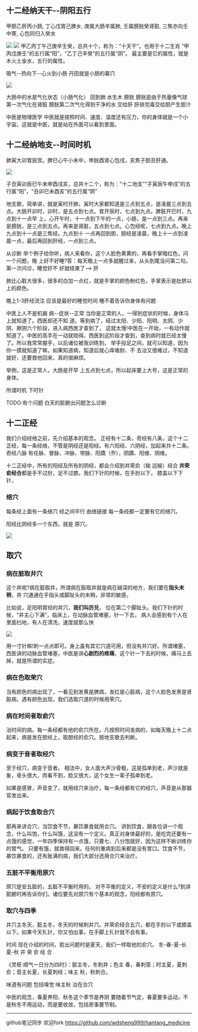 ## 十二经纳天干--阴阳五行

甲胆乙肝丙小肠,
丁心戊胃己脾乡,
庚属大肠辛属肺,
壬属膀胱癸肾脏,
三焦亦向壬中寄,
心包同归入癸水

<img src="./十二经纳天干.png">

<img src="./天干地支五行.png">
甲乙丙丁午己庚辛壬癸，总共十个，称为：“十天干”。也用于十二生肖
“甲丙戊庚壬”的五行属“阳”，“乙丁己辛癸”的五行属“阴”。
最主要是它的属性，就是木火土金水，五行的属性。

吸气--热向下--心火到小肠 丹田就是小肠的募穴

<img src="./心--小肠.png">

大肠中的水是气化状态（小肠气化） 回到肺
水生木 膀胱 膀胱是由于热量像气球 第一次气化在肾脏 膀胱第二次气化得到干净的水 交给肝 肝排完毒交给胆产生胆汁

中医是物理医学
中医就是按照时间、速度、温度还有压力，你的身体就是一个小宇宙。这就是中医，就是站在外面可以看到里面。


## 十二经纳地支--时间时机
肺寅大卯胃辰宫。脾巳心午小未中，申胱酉肾心包戌，亥焦子胆丑肝通。

<img src="./十二经纳地支.png">

子丑寅卯辰巳午未申酉戌亥，总共十二个，称为：“十二地支”“子寅辰午申戌”的五行属“阳”，“丑卯巳未酉亥”的五行属“阴”

地支歌，简单讲，就是寅时开肺，寅时大家都知道是三点到五点，是凌晨三点到五点。大肠开卯时，卯时，是五点到七点。胃开辰时，七点到九点。脾脏开巳时，九点到十一点早 上，心开午时，十一点到下午的一点，小肠，是一点到三点。再来是膀胱，是三点到五点。再来是肾脏，五点到七点。心包经呢，七点到九点。晚上九点到十一点是三焦经。九点到十 一点再回到胆，胆经是凌晨，晚上十一点到凌晨一点，最后再回到肝经，一点到三点。

从诊断
举个例子给你听，病人来看你，这个人脸色黄黄的，再看手掌暗红色，问一个问题，晚 上好不好睡?答：每天晚上一点多就醒过来，从头到尾没问第二句。第一次问诊，睡觉好不 好就结束了--> 肝

肺比心脏大很多，很多的白加一点红，就是手掌的颜色粉红色，手掌表示是肚脐以上的颜色。

晚上1-3肝经流注 应该是最好的睡觉时间 睡不着告诉你身体有问题

中医上人不是机器 病--症状--正常
当你是正常的人，一得到症状的时候，身体马上就知道了。西医却还不知 道。等到病了，经过太阳、少阳、阳明、太阴、少阴、厥阴六个阶段，进入病西医才查到了， 这就太慢!中医在一开始，一有动作就知道了。中医的高手在一动就晓得。西医到这阶段才查到，查到病时就已经太慢了。所以我常常握手，以后诸位被我训练到， 举手投足之间，就可以知道，因为你一摸就知道了嘛，如果知道病，知道后就心痒难耐、不 去治又很难过，不知道就好，还要救他回来，真的很麻烦。

举例，这是正常人，大肠是开早 上五点到七点，所以起床要上大号，这是正常的身体。

所谓时机 下时针

TODO:有个问题 白天的脏腑出问题怎么诊断

## 十二正经
我们介绍经络之前，先介绍基本的观念。
正经有十二条，奇经有八条，这个十二 正经，每一条经络，不管是阴经还是阳经。有六阳经、六阴经，加起来共十二条。
奇经八脉 有任脉、督脉、冲脉、带脉、阳蹻（乔），阴蹻、阳维、阴维。

十二正经中，所有的阳经及所有的阴经，都会介绍到井荣俞（输 运输）经合
**井荣俞经合**都是手不过肘，足不过膝。我们下针的时候，在手肘以下， 膝盖以下下针，

### 络穴
每条经上面有一条络穴 经之间平行 由络链接
每一条经都一定要有它的络穴。

阳经比阴经多一个东西，就是 原穴。

<img src="./十二正经阴阳.png">

## 取穴

### 病在脏取井穴
这个井呢?病在脏取井，所谓病在脏取井就是病在越深的地方，我们要在**指头末稍**，井 穴通通在手指头或脚趾头的末稍，非常的敏感。

比如说，足阳明胃经的井穴，**我们叫厉兑**， 位在第二个脚趾头。我们下针的时候，“井主心下满”，临床上，在动脉血管堵塞，针一下去， 病人会感到有个人在里面扫地，有人在清洗，速度就那么快

<img src="./厉兑穴.png">

用一寸针嘛!刺一点点即可。身上虽有其它穴道可用，但没有井穴好。所谓堵塞，西医讲的动脉血管堵塞，中医是讲**心剧烈的疼痛**，这个针一下去的时候，痛马上去掉，就是所谓的实症。

### 病在色取荣穴
当有颜色的病出现了，一看见到发黄是脾病，发红是心脏病，这个人脸色发黑是肾脏病。遇有颜色出现，我们选取穴道的时候用荣穴。 

### 病在时间者取俞穴
治时间的病。每一条经都有他的俞穴所在。凡按照时间发病的，如每天晚上十二点起来，病是发在胆经上，取胆经的俞穴。按地支歌去判断。

### 病变于音者取经穴
至于经穴，病变于音者。
相法中，女人面大声沙骨粗，这是孤单到老，声沙就是象，骨头很大，肉看不到，脸又很大，这个女生一辈子孤单到老。

如果是感冒，声音变了，就用经穴来治疗，每一条经都有它的经穴，声音是从那器官发出来。

### 病起于饮食取合穴
那再来讲合穴，当饮食不节，暴饮暴食就用合穴。
讲到饮食，跟各位讲一个观念，什么叫饱，什么叫饿，这没有一个定义。真正对身体最好的，是吃完还要有一点饿的感觉，一年四季保持有一点饿，只要七、八分饱就好，因为这样不断训练你的胃气。
只要有饿，就救得回来。任何的重病到后来都是没有胃口。饮食不节，暴饮暴食的，还有胀满的病，我们大部分选用合穴来治疗。

### 五脏不平衡用原穴
原穴是安五脏的，五脏不平衡时用的。
对不平衡的定义，不安的定义是什么?到讲脏腑时再告诉你们。诸位要先对原穴有个基本的观念，阳经都有原穴。

### 取穴与四季
井穴主冬天，脏主冬，冬天的时候刺井穴。井荣俞经合五穴，都在手肘以下或膝盖以下。如果今天扎针，你又怕出事，在手脚上扎针就不会有事。

时间
现在介绍的时间，若出问题时是夏天，我们一样取他的俞穴。
冬-春-夏-长夏-秋
井 荣 俞 经 合

《灵枢·顺气一日分为四时》：脏主冬，冬刺井；色主
春，春刺荥；时主夏，夏刺俞；音主长夏，长夏刺经；味主
秋，秋刺合。

味道有问题 包括嗅觉
味主秋 治在合穴

中医的观念，春夏养阳、秋冬这个季节是养阴
要随着节气定，春夏要多运动，不是秋冬不用运动，而是要收敛，包括房事要节制。


------------------------------------
github笔记同步 欢迎fork
https://github.com/wdsheng999/hantang_medicine